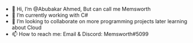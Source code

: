 - 👋 Hi, I’m @Abubakar Ahmed, But can call me Memsworth
- 🌱 I’m currently working with C#
- 💞️ I’m looking to collaborate on more programming projects later learning about Cloud
- 📫 How to reach me: Email & Discord: Memsworth#5099

<!---
Memsworth/Memsworth is a ✨ special ✨ repository because its `README.md` (this file) appears on your GitHub profile.
You can click the Preview link to take a look at your changes.
--->
